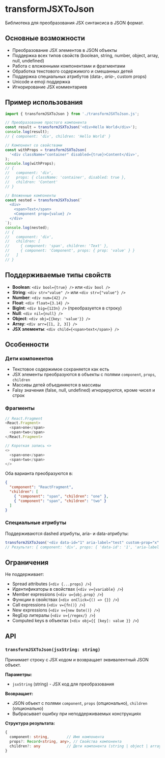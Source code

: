 # transformJSXToJson

Библиотека для преобразования JSX синтаксиса в JSON формат.

## Основные возможности

- Преобразование JSX элементов в JSON объекты
- Поддержка всех типов свойств (boolean, string, number, object, array, null, undefined)
- Работа с вложенными компонентами и фрагментами
- Обработка текстового содержимого и смешанных детей
- Поддержка специальных атрибутов (data-_, aria-_, custom props)
- Unicode и emoji поддержка
- Игнорирование JSX комментариев

## Пример использования

```javascript
import { transformJSXToJson } from './transformJSXToJson.js';

// Преобразование простого компонента
const result = transformJSXToJson('<div>Hello World</div>');
console.log(result);
// { component: 'div', children: 'Hello World' }

// Компонент со свойствами
const withProps = transformJSXToJson(
  '<div className="container" disabled={true}>Content</div>',
);
console.log(withProps);
// {
//   component: 'div',
//   props: { className: 'container', disabled: true },
//   children: 'Content'
// }

// Вложенные компоненты
const nested = transformJSXToJson(`
  <div>
    <span>Text</span>
    <Component prop={value} />
  </div>
`);
console.log(nested);
// {
//   component: 'div',
//   children: [
//     { component: 'span', children: 'Text' },
//     { component: 'Component', props: { prop: 'value' } }
//   ]
// }
```

## Поддерживаемые типы свойств

- **Boolean**: `<div bool={true} />` или `<div bool />`
- **String**: `<div str="value" />` или `<div str={"value"} />`
- **Number**: `<div num={42} />`
- **Float**: `<div float={3.14} />`
- **BigInt**: `<div big={123n} />` (преобразуется в строку)
- **Null**: `<div nil={null} />`
- **Object**: `<div obj={{key: 'value'}} />`
- **Array**: `<div arr={[1, 2, 3]} />`
- **JSX элементы**: `<div child={<span>text</span>} />`

## Особенности

### Дети компонентов

- Текстовое содержимое сохраняется как есть
- JSX элементы преобразуются в объекты с полями `component`, `props`, `children`
- Массивы детей объединяются в массивы
- Falsy значения (false, null, undefined) игнорируются, кроме чисел и строк

### Фрагменты

```javascript
// React.Fragment
<React.Fragment>
  <span>one</span>
  <span>two</span>
</React.Fragment>

// Короткая запись <>
<>
  <span>one</span>
  <span>two</span>
</>
```

Оба варианта преобразуются в:

```json
{
  "component": "ReactFragment",
  "children": [
    { "component": "span", "children": "one" },
    { "component": "span", "children": "two" }
  ]
}
```

### Специальные атрибуты

Поддерживаются dashed атрибуты, aria- и data-атрибуты:

```javascript
transformJSXToJson('<div data-id="1" aria-label="test" custom-prop="x" />');
// Результат: { component: 'div', props: { 'data-id': '1', 'aria-label': 'test', 'custom-prop': 'x' } }
```

## Ограничения

Не поддерживает:

- Spread attributes (`<div {...props} />`)
- Идентификаторы в свойствах (`<div v={variable} />`)
- Member expressions (`<div u={obj.prop} />`)
- Функции в свойствах (`<div onClick={() => {}} />`)
- Call expressions (`<div v={fn()} />`)
- New expressions (`<div v={new Date()} />`)
- RegExp литералы (`<div v={/regex/} />`)
- Computed keys в объектах (`<div obj={{ [key]: value }} />`)

## API

### `transformJSXToJson(jsxString: string)`

Принимает строку с JSX кодом и возвращает эквивалентный JSON объект.

**Параметры:**

- `jsxString` (string) - JSX код для преобразования

**Возвращает:**

- JSON объект с полями `component`, `props` (опционально), `children` (опционально)
- Выбрасывает ошибку при неподдерживаемых конструкциях

**Структура результата:**

```typescript
{
  component: string,        // Имя компонента
  props?: Record<string, any>, // Свойства компонента
  children?: any            // Дети компонента (string | object | array)
}
```
